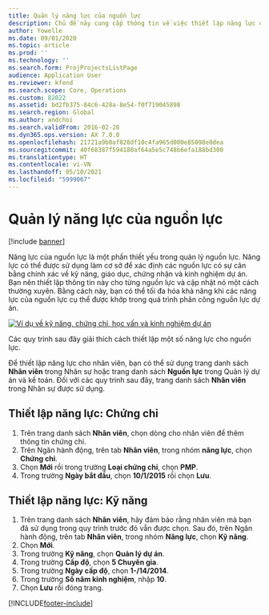 ```yaml
---
title: Quản lý năng lực của nguồn lực
description: Chủ đề này cung cấp thông tin về việc thiết lập năng lực cho nguồn lực dự án.
author: Yowelle
ms.date: 09/01/2020
ms.topic: article
ms.prod: ''
ms.technology: ''
ms.search.form: ProjProjectsListPage
audience: Application User
ms.reviewer: kfend
ms.search.scope: Core, Operations
ms.custom: 82022
ms.assetid: bd2fb375-84c6-428a-8e54-f0f719045898
ms.search.region: Global
ms.author: andchoi
ms.search.validFrom: 2016-02-28
ms.dyn365.ops.version: AX 7.0.0
ms.openlocfilehash: 21721a9b0af820df10c4fa965d000e85098e0dea
ms.sourcegitcommit: 40f68387f594180af64a5e5c748b6efa188bd300
ms.translationtype: HT
ms.contentlocale: vi-VN
ms.lasthandoff: 05/10/2021
ms.locfileid: "5999067"
---
```

# <a name="manage-resource-competencies"></a>Quản lý năng lực của nguồn lực

[!include [banner](../includes/banner.md)]

Năng lực của nguồn lực là một phần thiết yếu trong quản lý nguồn lực. Năng lực có thể được sử dụng làm cơ sở để xác định các nguồn lực có sự cân bằng chính xác về kỹ năng, giáo dục, chứng nhận và kinh nghiệm dự án. Bạn nên thiết lập thông tin này cho từng nguồn lực và cập nhật nó một cách thường xuyên. Bằng cách này, bạn có thể tối đa hóa khả năng khi các năng lực của nguồn lực cụ thể được khớp trong quá trình phân công nguồn lực dự án.

[![Ví dụ về kỹ năng, chứng chỉ, học vấn và kinh nghiệm dự án](./media/projectresourcing06-1024x383.jpg)](./media/projectresourcing06.jpg)

Các quy trình sau đây giải thích cách thiết lập một số năng lực cho nguồn lực.

Để thiết lập năng lực cho nhân viên, bạn có thể sử dụng trang danh sách **Nhân viên** trong Nhân sự hoặc trang danh sách **Nguồn lực** trong Quản lý dự án và kế toán. Đối với các quy trình sau đây, trang danh sách **Nhân viên** trong Nhân sự được sử dụng.

## <a name="set-up-competencies-certificates"></a>Thiết lập năng lực: Chứng chỉ

1. Trên trang danh sách **Nhân viên**, chọn dòng cho nhân viên để thêm thông tin chứng chỉ.
2. Trên Ngăn hành động, trên tab **Nhân viên**, trong nhóm **năng lực**, chọn **Chứng chỉ**.
3. Chọn **Mới** rồi trong trường **Loại chứng chỉ**, chọn **PMP**.
4. Trong trường **Ngày bắt đầu**, chọn **10/1/2015** rồi chọn **Lưu**.

## <a name="set-up-competencies-skills"></a>Thiết lập năng lực: Kỹ năng

1. Trên trang danh sách **Nhân viên**, hãy đảm bảo rằng nhân viên mà bạn đã sử dụng trong quy trình trước đó vẫn được chọn. Sau đó, trên Ngăn hành động, trên tab **Nhân viên**, trong nhóm **Năng lực**, chọn **Kỹ năng**.
2. Chọn **Mới**.
3. Trong trường **Kỹ năng**, chọn **Quản lý dự án**.
4. Trong trường **Cấp độ**, chọn **5 Chuyên gia**.
5. Trong trường **Ngày cấp độ**, chọn **1-/14/2014**.
6. Trong trường **Số năm kinh nghiệm**, nhập **10**.
7. Chọn **Lưu** rồi đóng trang.


[!INCLUDE[footer-include](../includes/footer-banner.md)]